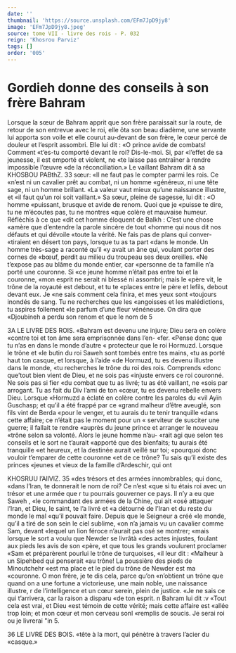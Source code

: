 ```yaml
---
date: ''
thumbnail: 'https://source.unsplash.com/EFm7JpD9jy8'
image: 'EFm7JpD9jy8.jpeg'
source: tome VII - livre des rois - P. 032
reign: 'Khosrou Parviz'
tags: []
order: '005'
---
```


# Gordieh donne des conseils à son frère Bahram

Lorsque la sœur de Bahram apprit que son frère paraissait sur la route, de retour de son entrevue avec le roi, elle ôta son beau diadème, une servante lui apporta son voile et elle courut au-devant de son frère, le cœur percé de douleur et l’esprit assombri.
Elle lui dit : «O prince avide de combats! Comment «t’es-tu comporté devant le roi? Dis-le-moi. Si, par
«l’effet de sa jeunesse, il est emporté et violent, ne
«te laisse pas entraîner à rendre impossible l’œuvre
«de la réconciliation.» Le vaillant Bahram dit à sa
KHOSBOU PABthZ. 33 sœur: «Il ne faut pas le compter parmi les rois. Ce
«n’est ni un cavalier prêt au combat, ni un homme «généreux, ni une tête sage, ni un homme brillant. «La valeur vaut mieux qu’une naissance illustre, et «il faut qu’un roi soit vaillant.»
Sa sœur, pleine de sagesse, lui dit : «O homme «puissant, brusque et avide de renom. Quoi que je «puisse te dire, tu ne m’écoutes pas, tu ne montres
«que colère et mauvaise humeur. Réfléchis à ce que
«dit cet homme éloquent de Balkh : C’est une chose «amère que d’entendre la parole sincère de tout «homme qui nous dit nos défauts et qui dévoile «toute la vérité. Ne fais pas de plans qui conver- «tiraient en désert ton pays, lorsque tu as ta part «dans le monde. Un homme très-sage a raconté qu’il
«y avait un âne qui, voulant porter des cornes de «bœuf, perdit au milieu du troupeau ses deux oreilles. «Ne t’expose pas au blâme du monde entier, car «personne de ta famille n’a porté une couronne. Si
«ce jeune homme n’était pas entre toi et la couronne, «mon esprit ne serait ni blessé ni assombri; mais le «père vit, le trône de la royauté est debout, et tu te «places entre le père et lefils, debout devant eux. Je «ne sais comment cela finira, et mes yeux sont «toujours inondés de sang. Tu ne recherches que les «angoisses et les malédictions, tu aspires follement «le parfum d’une fleur vénéneuse. On dira que «Djoubineh a perdu son renom et que le nom de
5

3A LE LIVRE DES ROIS.
«Bahram est devenu une injure; Dieu sera en colère «contre toi et ton âme sera emprisonnée dans l’en-
«fer.
«Pense donc que tu n’as en dans le monde d’autre
« protecteur que le roi Hormuzd. Lorsque le trône et «le butin du roi Saweh sont tombés entre tes mains, «tu as porté haut ton casque, et lorsque, à l’aide
«de Hormuzd, tu es devenu illustre dans le monde, «tu recherches le trône du roi des rois. Comprends «donc que’tout bien vient de Dieu, et ne sois pas «injuste envers ce roi couronné. Ne sois pas si fier «du combat que tu as livré; tu as été vaillant, ne
«sois par arrogant. Tu as fait du Div l’ami de ton «cœur, tu es devenu rebelle envers Dieu. Lorsque «Hormuzd a éclaté en colère contre les paroles du
«vil Ayïn Guschasp; et qu’il a été frappé par ce
«grand malheur d’être aveuglé, son fils vint de Berda
«pour le venger, et tu aurais du te tenir tranquille «dans cette affaire; ce n’était pas le moment pour un
« serviteur de susciter une guerre; il fallait te rendre
«auprès du jeune prince et arranger le nouveau «trône selon sa volonté. Alors le jeune homme n’au-
«rait agi que selon tes conseils et le sort ne t’aurait «apporté que des bienfaits; tu aurais été tranquille
«et heureux, et la destinée aurait veillé sur toi; «pourquoi donc vouloir t’emparer de cette couronne
«et de ce trône? Tu sais qu’il existe des princes «jeunes et vieux de la famille d’Ardeschir, qui ont

KHOSRUU l’AllVlZ. 35 «des trésors et des armées innombrables; qui donc,
«dans l’lran, te donnerait le nom de roi? Ce n’est
«que si tu étais roi avec un trésor et une armée que
r tu pourrais gouverner ce pays. Il n’y a eu que Saweh ,
«le commandant des armées de la Chine, qui ait
«osé attaquer l’Iran, et Dieu, le saint, te l’a livré et
«a détourné de l’Iran et du reste du monde le mal
«qu’il pouvait faire. Depuis que le Seigneur a créé
«le monde, qu’il a tiré de son sein le ciel sublime,
«on n’a jamais vu un cavalier comme Sam, devant «lequel un lion féroce n’aurait pas osé se montrer;
«mais lorsque le sort a voulu que Newder se livrâtà «des actes injustes, foulant aux pieds les avis de son «père, et que tous les grands voulurent proclamer «Sam et préparèrent pourlui le trône de turquoises,
«il leur dit : «Malheur à un Sipehbed qui penserait
«au trône! La poussière des pieds de Minoutchehr «est ma place et le pied du trône de Newder est ma «couronne. O mon frère, je te dis cela, parce qu’on «n’obtient un trône que quand on a une fortune
a victorieuse, une main noble, une naissance illustre, r de l’intelligence et un cœur serein, plein de justice.
«Je ne sais ce qui t’arrivera, car la raison a disparu
«de ton esprit. n
Bahram lui dit :v «Tout cela est vrai, et Dieu «est témoin de cette vérité; mais cette affaire est
«allée trop loin; et mon cœur et mon cerveau sonl
«remplis de soucis. Je serai roi ou je livrerai "in 5.

36 LE LIVRE DES BOIS. «tête à la mort, qui pénètre à travers l’acier du
«casque.»
